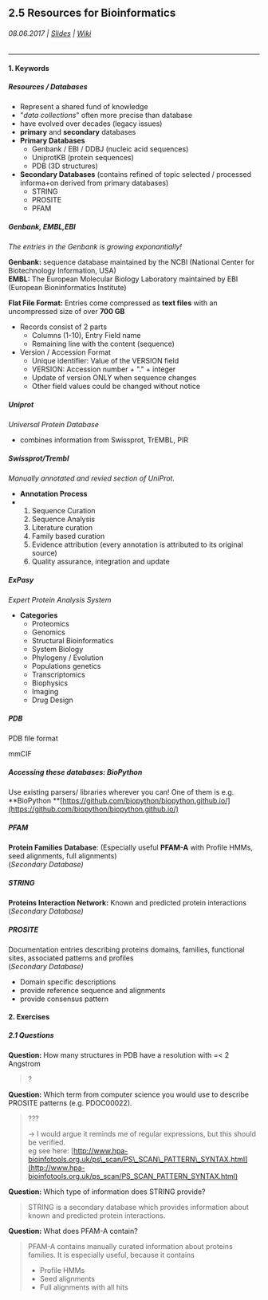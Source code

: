 ## 2.5 Resources for Bioinformatics

###### 08.06.2017 \| [Slides](https://www.rostlab.org/sites/default/files/fileadmin/teaching/SoSe17/PP1CS/20170608_PP1_resources.pdf) \| [Wiki](https://i12r-studfilesrv.informatik.tu-muenchen.de/sose17/pp4cs1/index.php/Resources_for_Biological_Informations_/_Formats)

---

#### 1. Keywords

##### Resources / Databases

* Represent a shared fund of knowledge
* "_data collections_" often more precise than database
* have evolved over decades \(legacy issues\)
* **primary** and **secondary** databases
* **Primary Databases**
  * Genbank / EBI / DDBJ \(nucleic acid sequences\)
  * UniprotKB \(protein sequences\)
  * PDB \(3D structures\)
* **Secondary Databases** \(contains refined of topic selected / processed informa+on derived from primary databases\)
  * STRING
  * PROSITE
  * PFAM

##### Genbank, EMBL,EBI

_The entries in the Genbank is growing exponantially!_

**Genbank:** sequence database maintained by the NCBI \(National Center for Biotechnology Information, USA\)  
**EMBL:** The European Molecular Biology Laboratory maintained by EBI \(European Bioninformatics Institute\)

**Flat File Format:** Entries come compressed as **text files** with an uncompressed size of over **700 GB**

* Records consist of 2 parts
  * Columns \(1-10\), Entry Field name
  * Remaining line with the content \(sequence\)
* Version / Accession Format
  * Unique identifier: Value of the VERSION field
  * VERSION: Accession number + "." + integer
  * Update of version ONLY when sequence changes
  * Other field values could be changed without notice

##### Uniprot

_Universal Protein Database_

* combines information from Swissprot, TrEMBL, PIR

##### Swissprot/Trembl

_Manually annotated and revied section of UniProt._

* **Annotation Process**
* 1. Sequence Curation
  2. Sequence Analysis
  3. Literature curation
  4. Family based curation
  5. Evidence attribution \(every annotation is attributed to its original source\)
  6. Quality assurance, integration and update

##### ExPasy

_Expert Protein Analysis System_

* **Categories**
  * Proteomics
  * Genomics
  * Structural Bioinformatics
  * System Biology
  * Phylogeny / Evolution
  * Populations genetics
  * Transcriptomics
  * Biophysics
  * Imaging
  * Drug Design

##### PDB

PDB file format

mmCIF



##### Accessing these databases: BioPython

Use existing parsers/ libraries wherever you can! One of them is e.g. **BioPython **[https://github.com/biopython/biopython.github.io/](https://github.com/biopython/biopython.github.io/)

##### PFAM

**Protein Families Database**: \(Especially useful **PFAM-A** with Profile HMMs, seed alignments, full alignments\)  
\(_Secondary Database\)_

##### STRING

**Proteins Interaction Network:** Known and predicted protein interactions  
\(_Secondary Database\)_

##### PROSITE

Documentation entries describing proteins domains, families, functional sites, associated patterns and profiles  
\(_Secondary Database\)_

* Domain specific descriptions
* provide reference sequence and alignments
* provide consensus pattern

#### 2. Exercises

##### 2.1 Questions

**Question:** How many structures in PDB have a resolution with =&lt; 2 Angstrom

> ?

**Question:** Which term from computer science you would use to describe PROSITE patterns \(e.g. PDOC00022\).

> ???
>
> -&gt; I would argue it reminds me of regular expressions, but this should be verified.  
> eg see here: [http://www.hpa-bioinfotools.org.uk/ps\_scan/PS\_SCAN\_PATTERN\_SYNTAX.html](http://www.hpa-bioinfotools.org.uk/ps_scan/PS_SCAN_PATTERN_SYNTAX.html)

**Question:** Which type of information does STRING provide?

> STRING is a secondary database which provides information about known and predicted protein interactions.

**Question:** What does PFAM-A contain?

> PFAM-A contains manually curated information about proteins families. It is especially useful, because it contains
>
> * Profile HMMs
> * Seed alignments
> * Full alignments with all hits



